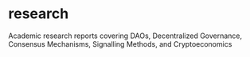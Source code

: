 # research
Academic research reports covering DAOs, Decentralized Governance, Consensus Mechanisms, Signalling Methods, and Cryptoeconomics
